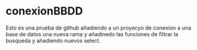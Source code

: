 # conexionBBDD
Esto es una prueba de github añadiendo a un proyecyo de conexion a una base de datos una nueva rama y añadinedo las funciones 
de filtrar la busqueda y añadiendo nuevos select.
